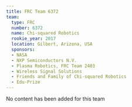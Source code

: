 ```yaml
---
title: FRC Team 6372
team:
  type: FRC
  number: 6372
  name: Chi-squared Robotics
  rookie_year: 2017
  location: Gilbert, Arizona, USA
  sponsors:
  - NASA
  - NXP Semiconductors N.V.
  - Plasma Robotics, FRC Team 2403
  - Wireless Signal Solutions
  - Friends and Family of Chi-squared Robotics
  - Edu-Prize
---
```


No content has been added for this team